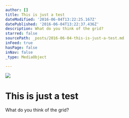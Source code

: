 ```yaml
---
author: []
title: This is just a test
dateModified: '2016-06-04T13:22:25.167Z'
datePublished: '2016-06-04T13:22:37.436Z'
description: What do you think of the grid?
starred: false
sourcePath: _posts/2016-06-04-this-is-just-a-test.md
inFeed: true
hasPage: false
inNav: false
_type: MediaObject

---
```

![](https://the-grid-user-content.s3-us-west-2.amazonaws.com/1f8657dd-ddee-40f4-81f4-7ff12bca43c9.jpg)

# This is just a test

What do you think of the grid?